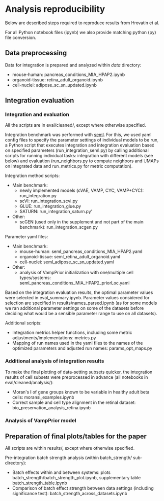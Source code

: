 # Analysis reproducibility

Below are described steps required to reproduce results from Hrovatin et al. 

For all Python notebook files (ipynb) we also provide matching python (py) file conversion.

## Data preprocessing

Data for integration is prepared and analyzed within _data_ directory:
- mouse-human: pancreas_conditions_MIA_HPAP2.ipynb
- organoid-tissue: retina_adult_organoid.ipynb
- cell-nuclei: adipose_sc_sn_updated.ipynb

## Integration evaluation

### Integration and evaluation

All the scripts are in eval/cleaned/, except where otherwise specified.

Integration benchmark was performed with [seml](https://github.com/TUM-DAML/seml). For this, we used yaml config files to specify the parameter settings of individual models to be run, a Python script that executes integration and integration evaluation based on specified parameters (run_integration_seml.py) by calling additional scripts for running individual tasks: integration with different models (see below) and evaluation (run_neighbors.py to compute neighbors and UMAPs on integrated data and run_metrics.py for metric computation).

Integration method scripts:
- Main benchmark:
  - newly implemented models (cVAE, VAMP, CYC, VAMP+CYC): run_integration.py
  - scVI: run_integration_scvi.py
  - GLUE: run_integration_glue.py
  - SATURN: run_integration_saturn.py' 
- Other:
  - scGEN (used only in the supplement and not part of the main benchmark): run_integration_scgen.py

Parameter yaml files:
- Main benchmark:
  - mouse-human: seml_pancreas_conditions_MIA_HPAP2.yaml
  - organoid-tissue: seml_retina_adult_organoid.yaml
  - cell-nuclei: seml_adipose_sc_sn_updated.yaml
- Other:
  - analysis of VampPrior initialization with one/multiple cell types/systems: seml_pancreas_conditions_MIA_HPAP2_priorLoc.yaml

Based on the integration evaluation results, the optimal parameter values were selected in eval_summary.ipynb. Parameter values considered for selection are specified in results/names_parsed.ipynb (as for some models we ran additional parameter settings on some of the datasets before deciding what would be a sensible parameter range to use on all datasets).

Additional scripts:
- Integration metrics helper functions, including some metric adjustments/implementations: metrics.py
- Mapping of run names used in the yaml files to the names of the optimized parameters and adjusted run names: params_opt_maps.py
  
### Additional analysis of integration results

To make the final plotting of data-setting subsets quicker, the integration results of cell subsets were preprocessed in advance (all notebooks in eval/cleaned/analysis/):
- Moran's I of gene groups known to be variable in healthy adult beta cells: moransi_examples.ipynb
- Correct sample and cell type alignment in the retinal dataset: bio_preservation_analysis_retina.ipynb

### Analysis of VampPrior model

## Preparation of final plots/tables for the paper

All scripts are within results/, except where otherwise specified.

Pre-integration batch strength analysis (within batch_strength/ sub-directory):
- Batch effects within and between systems: plots batch_strength/batch_strength_plot.ipynb, supplementary table batch_strength_table.ipynb
- Comparison of batch effect strength between data settings (including significance test): batch_strength_across_datasets.ipynb
